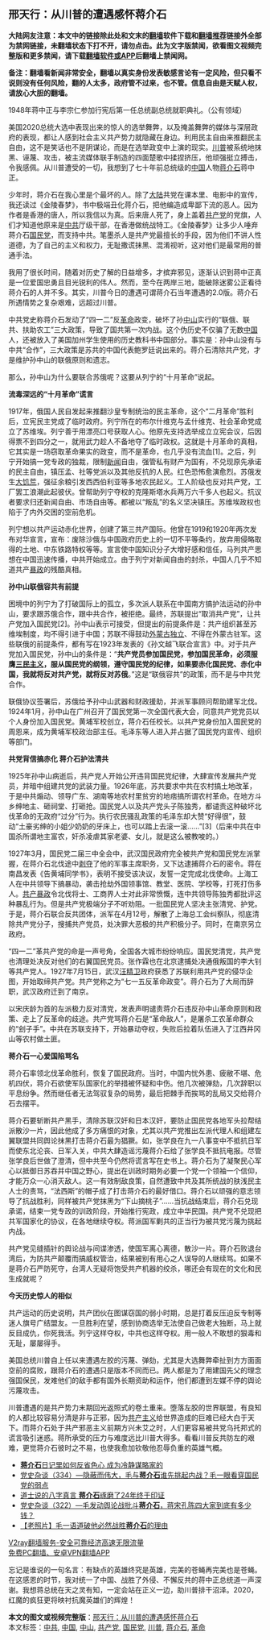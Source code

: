  <h2>邢天行：从川普的遭遇感怀蒋介石</h2> <p class="notice"><b>大陆网友注意：本文中的链接除此处和文末的<a href="https://github.com/bannedbook/fanqiang" >翻墙</a>软件下载和<a href="https://github.com/killgcd/justmysocks/blob/master/README.md">翻墙推荐</a>链接外全部为禁网链接，未翻墙状态下打不开，请勿点击。此为文字版禁闻，欲看图文视频完整版和更多禁闻，请下载<a href="https://github.com/bannedbook/fanqiang">翻墙软件或APP</a>后翻墙上禁闻网。</p><p>备注：翻墙看新闻非常安全，翻墙以真实身份发表敏感言论有一定风险，但只看不说则没有任何风险，翻的人太多，政府管不过来，也不管。信息自由是天赋人权，请放心大胆的翻墙。</b></p>  <div class="entry"> <p id="conimg">1948年蒋中正与李宗仁参加行宪后第一任总统副总统就职典礼。（公有领域）</p> <p>美国2020总统大选中表现出来的惊人的选举舞弊，以及掩盖舞弊的媒体与深层政府的表现，都让人感到社会主义共产势力就隐藏在身边。利用民主自由来推翻民主自由，这不是笑话也不是阴谋论，而是在选举政变中上演的现实。<a href="https://www.bannedbook.org/bnews/tag/%e5%b7%9d%e6%99%ae/" class="st_tag internal_tag" rel="tag" title="标签 川普 下的日志">川普</a>被系统地抹黑、诬蔑、攻击，被主流媒体联手制造的四面楚歌中揉捏挤压，他顽强挺立搏击，令我感佩。从川普遭受的一切，我想到了七十年前总统级的<span class='wp_keywordlink_affiliate'><a href="https://www.bannedbook.org/" title="中国" target="_blank">中国</a></span>人物<a href="https://www.bannedbook.org/bnews/tag/%e8%92%8b%e4%bb%8b%e7%9f%b3/" class="st_tag internal_tag" rel="tag" title="标签 蒋介石 下的日志">蒋介石</a>蒋中正。</p> <p>少年时，蒋介石在我心里是个最坏的人。除了<span class='wp_keywordlink_affiliate'><a href="https://www.bannedbook.org/" title="大陆" target="_blank">大陆</a></span>共党在课本里、电影中的宣传，我还读过《金陵春梦》，书中极端丑化蒋介石，把他编造成卑鄙下流的恶人。因为作者是香港的唐人，所以我信以为真。后来唐人死了，身上盖着<a href="https://www.bannedbook.org/bnews/tag/%e5%85%b1%e4%ba%a7%e5%85%9a/" class="st_tag internal_tag" rel="tag" title="标签 共产党 下的日志">共产党</a>的党旗，人们才知道他原来是<a href="https://www.bannedbook.org/bnews/tag/%e4%b8%ad%e5%85%b1/" class="st_tag internal_tag" rel="tag" title="标签 中共 下的日志">中共</a>厅级干部，在香港做统战特工。《金陵春梦》让多少人唾弃蒋介石<a href="https://www.bannedbook.org/bnews/tag/%e5%9b%bd%e6%b0%91%e5%85%9a/" class="st_tag internal_tag" rel="tag" title="标签 国民党 下的日志">国民党</a>，而支持中共。笔墨杀人是共产党最擅长的手段，因为他们不讲人性道德，为了自己的主义和权力，无耻撒谎抹黑、混淆视听，这对他们是最常用的普通手法。</p> <p>我用了很长时间，随着对历史了解的日益增多，才摈弃邪见，逐渐认识到蒋中正真是一位爱国忠勇且目光锐利的伟人。然而，至今在两岸三地，能破除迷雾公正看待蒋介石的人并不多。其实，川普今日的遭遇可谓蒋介石当年遭遇的2.0版。蒋介石所遇情势之复杂艰难，远超过川普。</p> <p>中共党史称蒋介石发动了“四一二”反<a href="https://www.bannedbook.org/bnews/tag/%e9%9d%a9%e5%91%bd/" class="st_tag internal_tag" rel="tag" title="标签 革命 下的日志">革命</a>政变，破坏了孙<a href="https://www.bannedbook.org/bnews/tag/%E4%B8%AD%E5%B1%B1/" class="st_tag internal_tag" rel="tag" title="标签 中山 下的日志">中山</a>实行的“联俄、联共、扶助农工”三大政策，导致了国共第一次内战。这个伪历史不仅骗了无数<a href="https://www.bannedbook.org/bnews/tag/%E4%B8%AD%E5%9B%BD/" class="st_tag internal_tag" rel="tag" title="标签 中国 下的日志">中国</a>人，还被放入了美国加州学生使用的历史教科书中国部分。事实是：孙中山没有与中共“合作”，三大政策是苏共的中国代表鲍罗廷说出来的。蒋介石清除共产党，才是维护孙中山的联俄原则和遗志。</p> <p>那么，孙中山为什么要联合苏俄呢？这要从列宁的“十月革命”说起。</p>  <p><strong>流毒深远的“十月革命”谎言</strong></p> <p>1917年，俄国人民自发起来推翻沙皇专制统治的民主革命，这个“二月革命”胜利后，立宪民主党成了临时政府。列宁所在的布尔什维克与孟什维克、社会革命党成立了苏维埃。列宁善于用漂亮口号获取人心。他原先支持选举成立立宪会议，后因得票不到四分之一，就用武力趁人不备地夺了临时政权。这就是十月革命的真相，它其实是一场窃取革命果实的政变，而不是革命，也几乎没有流血[1]。之后，列宁开始搞一党专政的独裁，限制<span class='wp_keywordlink_affiliate'><a href="https://www.bannedbook.org/" title="新闻">新闻</a></span>自由，强管私有财产为国有，不兑现原先承诺的民主自由，镇压孟、社等党派以及其他反抗的人民。红色恐怖愈演愈烈。苏俄发生<span class='wp_keywordlink'><a href="https://www.bannedbook.org/forum2/topic255.html" title="墓碑──中国六十年代大饥荒纪实" target="_blank">大饥荒</a></span>，强征余粮引发西西伯利亚等多地农民起义。工人阶级也反对共产党，工厂罢工浪潮此起彼伏。曾帮助列宁夺权的克隆斯塔水兵两万六千多人也起义。抗议者要求归还新闻自由、市场自由等。都被以“叛乱”的名义坚决镇压。苏维埃政权也陷于了内外交困的空前危机。</p> <p>列宁想以共产运动赤化世界，创建了第三共产国际。他曾在1919和1920年两次发布对华宣言，宣布：废除沙俄与中国政府历史上的一切不平等条约，放弃用侵略取得的土地、中东铁路特权等等。宣言使中国知识分子大增好感和信任，马列共产思想在中国迅速传播，中共开始成立。由于列宁对新闻自由的封杀，中国人几乎不知道共产<span class='wp_keywordlink'><a href="https://www.bannedbook.org/forum11/topic276.html" title="禁片：评中国共产党的暴政" target="_blank">暴政</a></span>的残酷真相。</p> <p><strong>孙中山联俄容共有前提</strong></p> <p>困境中的列宁为了打破国际上的孤立，多次派人联系在中国南方搞护法运动的孙中山，要求跟苏俄合作，跟中共合作，被拒绝。最终，苏联提出“取消共产党”，让共产党加入国民党[2]。孙中山表示可接受，但提出的前提条件是：共产组织甚至苏维埃制度，均不得引进于中国；苏联不得鼓动<span class='wp_keywordlink'><a href="https://www.bannedbook.org/forum2/topic1004.html" title="外蒙古独立内幕" target="_blank">外蒙古独立</a></span>、不得在外蒙古驻军。这些联俄的前提条件，都有写在1923年发表的《孙文越飞联合宣言》中。对于共产党加入国民党，孙中山的条件是：“<strong>共产党员参加国民党，参加国民革命，必须服膺<span class='wp_keywordlink'><a href="https://www.bannedbook.org/forum2/topic3456.html" title="孙中山《三民主义》" target="_blank">三民主义</a></span>，服从国民党的纲领，遵守国民党的纪律，如果要赤化国民党、赤化中国，我就将反对共产党，就将反对苏俄</strong>。”这是“联俄容共”的政策，而不是与中共党合作。</p> <p>联俄协议签署后，苏俄给予孙中山武器和财政援助，并派军事顾问帮助建军北伐。1924年1月，孙中山在广州召开了国民党第一次全国代表大会，同意共产党党员以个人身份加入国民党。黄埔军校创立，蒋介石任校长。以共产党身份加入国民党的周恩来，成为黄埔军校政治部主任。毛泽东等人进入并占据了国民党内宣传、组织等部门。</p>  <p><strong>共党背信搞赤化 蒋介石护法清共</strong></p> <p>1925年孙中山病逝后，共产党人开始公开违背国民党纪律，大肆宣传发展共产党员，并暗中组建共党的武装力量。1926年底，苏共要求中共在农村搞土地改革，于是中共煽动、领导广东、湖南等地农村里贫穷的地痞搞所谓农村革命。在地方斗乡绅地主、砸祠堂、打砸抢。国民党人以及共产党头子陈独秀，都谴责这种破坏北伐革命的无政府“过分”行为。执行农民骚乱政策的毛泽东却大赞“好得很”，鼓动“土豪劣绅的小姐少奶奶的牙床上，也可以踏上去滚一滚……”[3]（后来中共在中国杀所谓地主富农，奸杀凌虐其家老婆、女儿，就是这么被教唆的。）</p> <p>1927年3月，国民党二届三中全会中，武汉国民政府完全被共产党和国民党左派掌握，在蒋介石北伐途中<span class='wp_keywordlink'><a href="https://www.bannedbook.org/forum2/topic21.html" title="《剥夺》 黄建民 著" target="_blank">剥夺</a></span>了他的军事主席职务，又下达逮捕蒋介石的密令。蒋在南昌发表《告黄埔同学书》，表明不接受该决议，发誓一定完成北伐使命。上海工人在中共领导下搞暴动，袭击抢劫外国领事馆、教堂、医院、学校等，打死打伤多人。<span class='wp_keywordlink'><a href="https://www.bannedbook.org/forum11/topic276.html" title="禁片：评中国共产党的暴政" target="_blank">共产暴政</a></span>令北伐将士、工商界人士对此非常愤慨，连中共领导陈独秀都批评这种暴乱行为。但是共产党极端分子不听劝阻。一批国民党人坚决主张清党、护党。于是，蒋介石联合反共团体，派军在4月12号，解散了上海总工会纠察队，彻底清除共产党分子，搜捕共产党员，处决罪大恶极的共产积极分子。同时，在南京另立政府。</p> <p>“四一二”革共产党的命是一声号角，全国各大城市纷纷响应。国民党清党，共产党也清理处决反对他们的右翼国民党员。张作霖也在北京逮捕处决通俄叛国的李大钊等共产党人。1927年7月15日，武汉<span class='wp_keywordlink'><a href="https://www.bannedbook.org/forum2/topic1193.html" title="汪精衛： 汪精衛全集  （民國十八年版）" target="_blank">汪精卫</a></span>政府获悉了苏联利用共产党的侵华企图，开始取缔共产党。共产党称之为“七一五反革命政变”。蒋介石为了大局而辞职，武汉政府迁到了南京。</p> <p>以宋庆龄为首的左派极力反对清党，发表声明谴责蒋介石违反孙中山革命原则和政策、走上了反革命的歧途。共产党骂蒋介石是“革命敌人”，是屠杀工农革命群众的“刽子手”。中共在苏联支持下，开始暴动夺权，失败后拉着队伍进入了江西井冈山等农村做土匪。</p> <p><strong>蒋介石一心爱国陷骂名</strong></p>  <p>蒋介石率领北伐革命胜利，恢复了国民政府。当时，中国内忧外患、疲敝不堪、危机四伏，蒋介石欲使军队国家化的举措被怀疑和中伤。他几次被弹劾，几次辞职以平息纷争。然而继任者无法驾驭复杂的局势，最后把棘手而挨骂的乱局又交给蒋介石去摆平。</p> <p>蒋介石要斩断共产黑手，清除苏联汉奸和日本汉奸，要防止国民党各地军头拉帮结派散沙一片，因此他成了多方痛恨的对象，尤其以共产党推出左派代理人和组建左翼联盟共同舆论抹黑打击蒋介石最为猖獗。如，张学良在九一八事变中不抵抗日军而使东北沦丧、日军入关，中共大肆造谣污蔑蒋介石给了张学良不抵抗电报。尽管张学良后世做了澄清，但中共至今仍然将谎言写在史书上。蒋介石为了凝聚民心军心以抵御日苏吞并中国之野心，提出在训政时期务必要一个党一个领袖一个信仰，才能万众一心消灭敌人。这一有效制敌良策，自然遭致中共及其所统战的肤浅民主人士的责骂，“法西斯”的帽子成了打击蒋介石的最好借口。蒋介石以顽强的意志领导了抗战胜利，同样被共产党抹黑为“下山摘桃子”……当抗战结束后，蒋介石兑现承诺，结束一党专政的训政阶段，开始推行宪政，成立中华民国。共产党不兑现把共军国家化的协议，在各地继续夺权。蒋派国军剿共的正当行为被共党污蔑为挑起内战。</p> <p>共产党见缝插针的舆论战与间谍渗透，使国军离心离德，散沙一片。蒋介石败退台湾后，为防共产颠覆而搞威权管治，结果被别有用心之人误导的人继续骂。如果不是蒋介石严防死守，台湾人无疑将饱受共产机器的绞杀，哪还会有现在的文化和民生成就呢？</p> <p><strong>今天历史惊人的相似</strong></p> <p>共产运动的历史说明，共产团伙在图谋窃国的弱小时期，总是打着反压迫反专制等迷人旗号广结盟友。一旦胜利在望，感到协商选举无法使自己做老大独断，马上就反目成仇，你死我活。列宁这样夺权，中共也这样夺权。用一般人不敢想的狠毒和无耻，屡屡得手。</p> <p>美国总统川普自上任以来遭遇左胶的污蔑、弹劾，尤其是大选舞弊牵扯到方方面面空前的腐败，跟蒋介石的遭遇只是版本不同而已。两人都是为了用建国先父的理念强国保民，发难他们的敌手都有国外长期资助和运作，他们都遭到左媒不停的舆论污蔑攻击。</p>  <p>川普遭遇的是共产势力末期回光返照式的卷土重来。堕落左胶的世界联盟，有良知的人都比较容易分清是非与正邪，因为<span class='wp_keywordlink'><a href="https://www.bannedbook.org/forum2/topic6177.html" title="《共产主义的终极目的》" target="_blank">共产主义</a></span>给世界造成的巨难已经大白于天下。而蒋介石处于共产邪恶主义前期方兴未艾之时，人们更容易被共党乌托邦式的谎言吸引迷惑。蒋所承受的压力与难度远比川普大得多。看看川普反共防左的艰难，更觉蒋介石彼时之不易，也使我愈加钦敬他忍辱负重的英雄气概。</p> <ul class='op-related-articles' title='相关阅读'> <li><a href='https://www.bannedbook.org/bnews/comments/20201123/1435521.html' target='_blank'><b>蒋介石</b>日记里如何反省色心 成为冷静谋略家的</a></li> <li><a href='https://www.bannedbook.org/bnews/bannedvideo/20201122/1435178.html' target='_blank'>党史杂谈（334）—隐蔽而伟大，毛与<b>蒋介石</b>谁先挑起内战？毛一眼看穿国民党的弱点</a></li> <li><a href='https://www.bannedbook.org/bnews/comments/20201116/1431915.html' target='_blank'>道士说的八字真言 <b>蒋介石</b>琢磨了24年终于印证</a></li> <li><a href='https://www.bannedbook.org/bnews/bannedvideo/20201109/1428380.html' target='_blank'>党史杂谈（322）—毛发动舆论战批斗<b>蒋介石</b>，蒋宋孔陈四大家到底有多少钱？</a></li> <li><a href='https://www.bannedbook.org/bnews/lifebaike/20201101/1423831.html' target='_blank'>【老照片】毛一语道破他必然战胜<b>蒋介石</b>的理由</a></li> </ul> <p class="texttj"> <a href="https://www.bannedbook.org/forum23/topic22702.html" target="_blank">V2ray翻墙服务-安全可靠经济高速无限流量</a><br/> <a href="https://github.com/bannedbook/fanqiang/wiki/%E7%A6%81%E9%97%BB%E7%BD%91%E5%AE%89%E5%8D%93%E7%BF%BB%E5%A2%99%E6%96%B0%E9%97%BBAPP" target="_blank">免费PC翻墙、安卓VPN翻墙APP</a></p><p>忘记是谁说的一句名言：有缺点的英雄终究是英雄，完美的苍蝇再完美也是苍蝇。在这感恩的时节，我对统一了中国、战胜了外侵、不懈反共的蒋中正总统道一声深谢。我想蒋总统在天之灵有知，一定会站在正义一边，助川普排干沼泽。2020，红魔的疯狂更将映衬抗魔英雄们的辉煌！</p><a name='sharetosocial'></a>       <div><b>本文的图文或视频完整版</b>：<a href='https://www.bannedbook.org/bnews/comments/20201127/1437926.html'>邢天行：从川普的遭遇感怀蒋介石</a></div>  </div><!--END ENTRY--> <div class="postfooter"> <div>本文标签：<a href="https://www.bannedbook.org/bnews/tag/%e4%b8%ad%e5%85%b1/" rel="tag">中共</a>, <a href="https://www.bannedbook.org/bnews/tag/%E4%B8%AD%E5%9B%BD/" rel="tag">中国</a>, <a href="https://www.bannedbook.org/bnews/tag/%E4%B8%AD%E5%B1%B1/" rel="tag">中山</a>, <a href="https://www.bannedbook.org/bnews/tag/%e5%85%b1%e4%ba%a7%e5%85%9a/" rel="tag">共产党</a>, <a href="https://www.bannedbook.org/bnews/tag/%e5%9b%bd%e6%b0%91%e5%85%9a/" rel="tag">国民党</a>, <a href="https://www.bannedbook.org/bnews/tag/%e5%b7%9d%e6%99%ae/" rel="tag">川普</a>, <a href="https://www.bannedbook.org/bnews/tag/%e8%92%8b%e4%bb%8b%e7%9f%b3/" rel="tag">蒋介石</a>, <a href="https://www.bannedbook.org/bnews/tag/%e9%9d%a9%e5%91%bd/" rel="tag">革命</a></div>  </div><!--END POSTFOOTER--> 